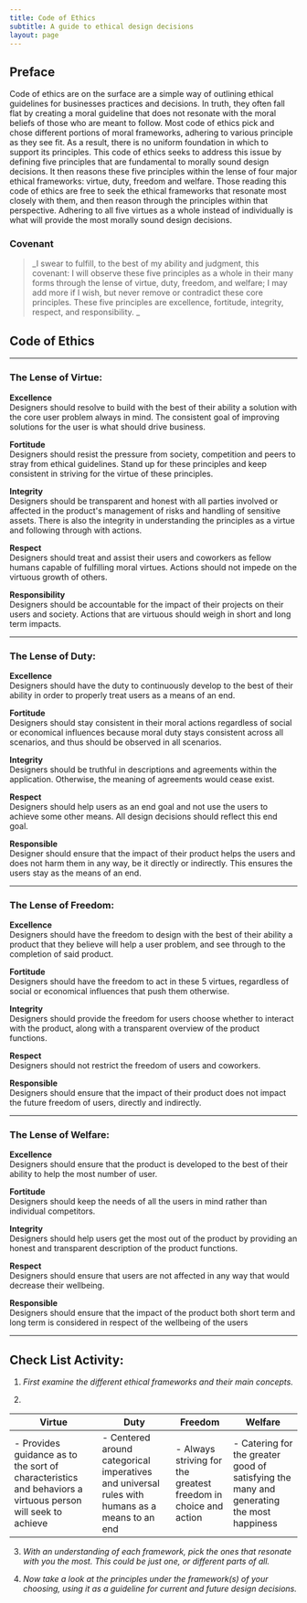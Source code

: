 ```yaml
---
title: Code of Ethics
subtitle: A guide to ethical design decisions
layout: page
---
```


## Preface 
Code of ethics are on the surface are a simple way of outlining ethical guidelines for businesses practices and decisions. In truth, they often fall flat by creating a moral guideline that does not resonate with the moral beliefs of those who are meant to follow. Most code of ethics pick and chose different portions of moral frameworks, adhering to various principle as they see fit. As a result, there is no uniform foundation in which to support its principles. This code of ethics seeks to address this issue by defining five principles that are fundamental to morally sound design decisions. It then reasons these five principles within the lense of four major ethical frameworks: virtue, duty, freedom and welfare. Those reading this code of ethics are free to seek the ethical frameworks that resonate most closely with them, and then reason through the principles within that perspective. Adhering to all five virtues as a whole instead of individually is what will provide the most morally sound design decisions.    

### Covenant
> _I swear to fulfill, to the best of my ability and judgment, this covenant: I will observe these five principles as a whole in their many forms through the lense of virtue, duty, freedom, and welfare; I may add more if I wish, but never remove or contradict these core principles. These five principles are excellence, fortitude, integrity, respect, and responsibility. _

## Code of Ethics
---
### The Lense of Virtue:
**Excellence**  
Designers should resolve to build with the best of their ability a solution with the core user problem always in mind. The consistent goal of improving solutions for the user is what should drive business.    

**Fortitude**  
Designers should resist the pressure from society, competition and peers to stray from ethical guidelines. Stand up for these principles and keep consistent in striving for the virtue of these principles.

**Integrity**  
Designers should be transparent and honest with all parties involved or affected in the product's management of risks and handling of sensitive assets. There is also the integrity in understanding the principles as a virtue and following through with actions. 

**Respect**  
Designers should treat and assist their users and coworkers as fellow humans capable of fulfilling moral virtues. Actions should not impede on the virtuous growth of others.

**Responsibility**  
Designers should be accountable for the impact of their projects on their users and society. Actions that are virtuous should weigh in short and long term impacts.

---
### The Lense of Duty:
**Excellence**  
Designers should have the duty to continuously develop to the best of their ability in order to properly treat users as a means of an end.

**Fortitude**  
Designers should stay consistent in their moral actions regardless of social or economical influences because moral duty stays consistent across all scenarios, and thus should be observed in all scenarios.

**Integrity**  
Designers should be truthful in descriptions and agreements within the application. Otherwise, the meaning of agreements would cease exist.  

**Respect**  
Designers should help users as an end goal and not use the users to achieve some other means. All design decisions should reflect this end goal.

**Responsible**  
Designer should ensure that the impact of their product helps the users and does not harm them in any way, be it directly or indirectly. This ensures the users stay as the means of an end.

---
### The Lense of Freedom:
**Excellence**  
Designers should have the freedom to design with the best of their ability a product that they believe will help a user problem, and see through to the completion of said product.

**Fortitude**  
Designers should have the freedom to act in these 5 virtues, regardless of social or economical influences that push them otherwise.

**Integrity**  
Designers should provide the freedom for users choose whether to interact with the product, along with a transparent overview of the product functions.

**Respect**  
Designers should not restrict the freedom of users and coworkers. 

**Responsible**  
Designers should ensure that the impact of their product does not impact the future freedom of users, directly and indirectly.  

---
### The Lense of Welfare:
**Excellence**  
Designers should ensure that the product is developed to the best of their ability to help the most number of user.

**Fortitude**  
Designers should keep the needs of all the users in mind rather than individual competitors.

**Integrity**  
Designers should help users get the most out of the product by providing an honest and transparent description of the product functions. 

**Respect**  
Designers should ensure that users are not affected in any way that would decrease their wellbeing. 

**Responsible**  
Designers should ensure that the impact of the product both short term and long term is considered in respect of the wellbeing of the users

---
## Check List Activity:

1. _First examine the different ethical frameworks and their main concepts._

2. 
**Virtue** | **Duty** | **Freedom** | **Welfare**
--- | --- | --- | --- 
- Provides guidance as to the sort of characteristics and behaviors a virtuous person will seek to achieve | - Centered around categorical imperatives and universal rules with humans as a means to an end | - Always striving for the greatest freedom in choice and action | - Catering for the greater good of satisfying the many and generating the most happiness 

3. _With an understanding of each framework, pick the ones that resonate with you the most. This could be just one, or different parts of all._ 

4. _Now take a look at the principles under the framework(s) of your choosing, using it as a guideline for current and future design decisions._